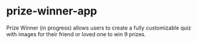 # prize-winner-app
Prize Winner (in progress) allows users to create a fully customizable quiz with images for their friend or loved one to win 9 prizes.
